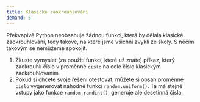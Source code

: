 ```yaml
---
title: Klasické zaokrouhlování
demand: 5
---
```


Překvapivě Python neobsahuje žádnou funkci, která by dělala klasické zaokrouhlování, tedy takové, na které jsme všichni zvyklí ze školy. S něčím takovým se nemůžeme spokojit.

1. Zkuste vymyslet (za použití funkcí, které už znáte) příkaz, který zaokrouhlí číslo v proměnné `cislo` na celé číslo klasickým zaokrouhlováním.
1. Pokud si chcete svoje řešení otestovat, můžete si obsah proměnné `cislo` vygenerovat náhodně funkcí `random.uniform()`. Ta má stejné vstupy jako funkce `random.randint()`, generuje ale desetinná čísla.

